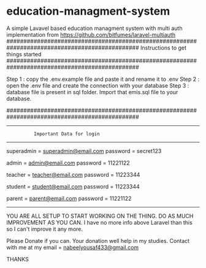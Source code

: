 # education-managment-system
A simple Lavavel based education managment system with multi auth implementation from https://github.com/bitfumes/laravel-multiauth
###############################################################################################
                  Instructions to get things started
###############################################################################################      

Step 1 : copy the .env.example file and paste it and rename it to .env
Step 2 : open the .env file and create the connection with your database
Step 3 : database file is present in sql folder. Import that emis.sql file to your database.

###############################################################################################
**********************************************************
              Important Data for login
**********************************************************             

superadmin = superadmin@email.com
password = secret123

admin = admin@email.com
password = 11221122

teacher = teacher@email.com
password = 11223344

student = student@email.com
password = 11223344

parent = parent@email.com
password  = 11221122

***********************************************************









YOU ARE ALL SETUP TO START WORKING ON THE THING.
DO AS MUCH IMPROVEMENT AS YOU CAN. I have no more info above Laravel than this so I can't improve it any more.



Please Donate if you can. Your donation well help in my studies. 
Contact with me at my email = nabeelyousaf433@gmail.com

THANKS
